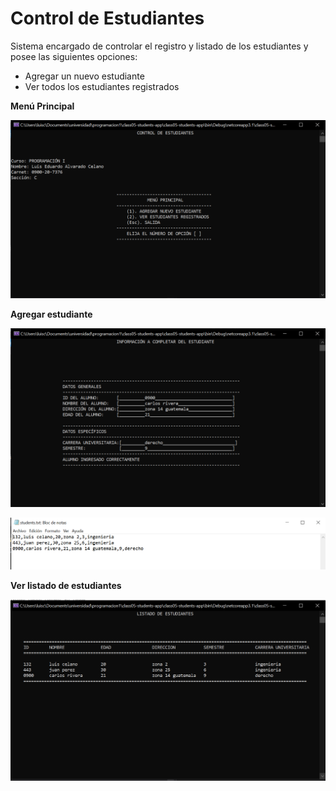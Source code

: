 # Control de Estudiantes
Sistema encargado de controlar el registro y listado de los estudiantes y posee las siguientes opciones:
- Agregar un nuevo estudiante
- Ver todos los estudiantes registrados

**Menú Principal**

![main](https://github.com/luiscelano/class05-students-app/blob/main/assets/menu_principal.PNG)

**Agregar estudiante**

![add](https://raw.githubusercontent.com/luiscelano/class05-students-app/main/assets/agregar_alumno.PNG)

![added](https://raw.githubusercontent.com/luiscelano/class05-students-app/main/assets/alumno_agregado.PNG)

**Ver listado de estudiantes**

![see](https://raw.githubusercontent.com/luiscelano/class05-students-app/main/assets/alumnos_registrados.PNG)


